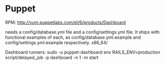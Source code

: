 Puppet
======

RPM:
http://yum.puppetlabs.com/el/6/products/Dashboard


needs a config/database.yml file and a config/settings.yml file. It ships with
functional examples of each, as config/database.yml.example and
config/settings.yml.example respectively.
x86_64/

Dashboard runners:
sudo -u puppet-dashboard env RAILS_ENV=production script/delayed_job -p dashboard -n 1 -m start
